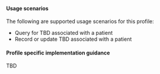 #### Usage scenarios

The following are supported usage scenarios for this profile:

- Query for TBD associated with a patient
- Record or update TBD associated with a patient


#### Profile specific implementation guidance
TBD





